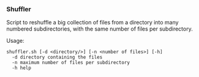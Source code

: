 ### Shuffler

Script to reshuffle a big collection of files from a directory into many numbered subdirectories, with the same number of files per subdirectory.

Usage:

    shuffler.sh [-d <directory/>] [-n <number of files>] [-h]
      -d directory containing the files
      -n maximum number of files per subdirectory
      -h help
